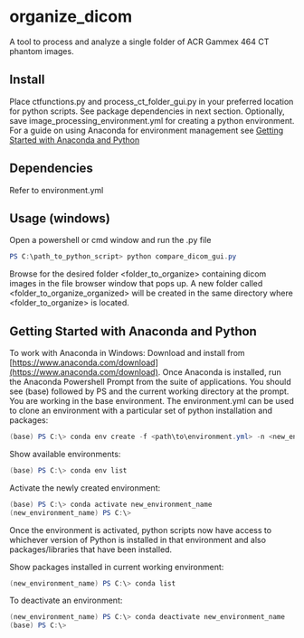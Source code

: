 # organize_dicom

A tool to process and analyze a single folder of ACR Gammex 464 CT phantom images.

## Install

Place ctfunctions.py and process_ct_folder_gui.py in your preferred location for python scripts. See package dependencies in next section. Optionally, save image_processing_environment.yml for creating a python environment. For a guide on using Anaconda for environment management see [Getting Started with Anaconda and Python](#getting-started-with-anaconda-and-python)

## Dependencies

Refer to environment.yml

## Usage (windows)

Open a powershell or cmd window and run the .py file

```powershell
PS C:\path_to_python_script> python compare_dicom_gui.py
```

Browse for the desired folder <folder_to_organize> containing dicom images in the file browser window that pops up.
A new folder called <folder_to_organize_organized> will be created in the same directory where <folder_to_organize> is located.

## Getting Started with Anaconda and Python

To work with Anaconda in Windows:
Download and install from [https://www.anaconda.com/download](https://www.anaconda.com/download).
Once Anaconda is installed, run the Anaconda Powershell Prompt from the suite of applications.
You should see (base) followed by PS and the current working directory at the prompt. You are working in the base environment.
The environment.yml can be used to clone an environment with a particular set of python installation and packages:

```powershell
(base) PS C:\> conda env create -f <path\to\environment.yml> -n <new_environment_name>
```

Show available environments:

```powershell
(base) PS C:\> conda env list
```

Activate the newly created environment:

```powershell
(base) PS C:\> conda activate new_environment_name
(new_environment_name) PS C:\>
```

Once the environment is activated, python scripts now have access to whichever version of Python is installed in that environment and also packages/libraries that have been installed.

Show packages installed in current working environment:

```powershell
(new_environment_name) PS C:\> conda list
```

To deactivate an environment:

```powershell
(new_environment_name) PS C:\> conda deactivate new_environment_name
(base) PS C:\>
```
